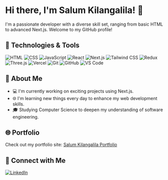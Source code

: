 # Hi there, I'm Salum Kilangalila! 👋

I'm a passionate developer with a diverse skill set, ranging from basic HTML to advanced Next.js. Welcome to my GitHub profile!

## 🚀 Technologies & Tools

![HTML](https://img.shields.io/badge/HTML-5-blue?logo=html5&style=flat-square&logoColor=white)
![CSS](https://img.shields.io/badge/CSS-3-blue?logo=css3&style=flat-square&logoColor=white)
![JavaScript](https://img.shields.io/badge/JavaScript-ES6-yellow?logo=javascript&style=flat-square&logoColor=white)
![React](https://img.shields.io/badge/React-16%2B-blue?logo=react&style=flat-square&logoColor=white)
![Next.js](https://img.shields.io/badge/Next.js-latest-black?logo=next.js&style=flat-square&logoColor=white)
![Tailwind CSS](https://img.shields.io/badge/Tailwind%20CSS-latest-blue?logo=tailwind-css&style=flat-square&logoColor=white)
![Redux](https://img.shields.io/badge/Redux-latest-purple?logo=redux&style=flat-square&logoColor=white)
![Three.js](https://img.shields.io/badge/Three.js-latest-green?logo=three.js&style=flat-square&logoColor=white)
![Vercel](https://img.shields.io/badge/Vercel-latest-black?logo=vercel&style=flat-square&logoColor=white)
![Git](https://img.shields.io/badge/Git-black?logo=git&style=flat-square&logoColor=white)
![GitHub](https://img.shields.io/badge/GitHub-black?logo=github&style=flat-square&logoColor=white)
![VS Code](https://img.shields.io/badge/VS%20Code-blue?logo=visual-studio-code&style=flat-square&logoColor=white)

## 🌱 About Me

- 💻 I'm currently working on exciting projects using Next.js.
- 🌐 I'm learning new things every day to enhance my web development skills.
- 🎓 Studying Computer Science to deepen my understanding of software engineering.

## 🌐 Portfolio

Check out my portfolio site: [Salum Kilangalila Portfolio](https://www.your-portfolio-url.com)

## 🔗 Connect with Me

[![LinkedIn](https://img.shields.io/badge/LinkedIn-salumkilangalila-blue?style=flat-square&logo=linkedin&logoColor=white)](https://www.linkedin.com/in/salumkilangalila)

<!--- ## 📈 GitHub Stats

![Salum Kilangalila's GitHub Stats](https://github-readme-stats.vercel.app/api?username=salumkilangalila&show_icons=true&theme=dark) --->

<!---
Serm357/Serm357 is a ✨ special ✨ repository because its `README.md` (this file) appears on your GitHub profile.
You can click the Preview link to take a look at your changes.
--->
